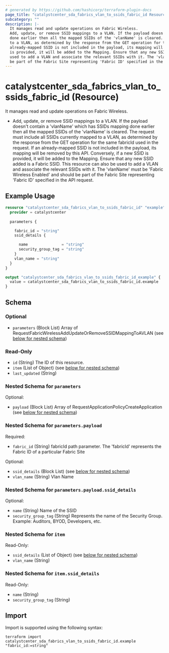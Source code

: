 ```yaml
---
# generated by https://github.com/hashicorp/terraform-plugin-docs
page_title: "catalystcenter_sda_fabrics_vlan_to_ssids_fabric_id Resource - terraform-provider-catalystcenter"
subcategory: ""
description: |-
  It manages read and update operations on Fabric Wireless.
  Add, update, or remove SSID mappings to a VLAN. If the payload doesn't contain a 'vlanName' which has SSIDs mapping
  done earlier then all the mapped SSIDs of the 'vlanName' is cleared. The request must include all SSIDs currently mapped
  to a VLAN, as determined by the response from the GET operation for the same fabricId used in the request. If an
  already-mapped SSID is not included in the payload, its mapping will be removed by this API. Conversely, if a new SSID
  is provided, it will be added to the Mapping. Ensure that any new SSID added is a Fabric SSID. This resource can also be
  used to add a VLAN and associate the relevant SSIDs with it. The 'vlanName' must be 'Fabric Wireless Enabled' and should
  be part of the Fabric Site representing 'Fabric ID' specified in the API request.
---
```


# catalystcenter_sda_fabrics_vlan_to_ssids_fabric_id (Resource)

It manages read and update operations on Fabric Wireless.

- Add, update, or remove SSID mappings to a VLAN. If the payload doesn't contain a 'vlanName' which has SSIDs mapping
done earlier then all the mapped SSIDs of the 'vlanName' is cleared. The request must include all SSIDs currently mapped
to a VLAN, as determined by the response from the GET operation for the same fabricId used in the request. If an
already-mapped SSID is not included in the payload, its mapping will be removed by this API. Conversely, if a new SSID
is provided, it will be added to the Mapping. Ensure that any new SSID added is a Fabric SSID. This resource can also be
used to add a VLAN and associate the relevant SSIDs with it. The 'vlanName' must be 'Fabric Wireless Enabled' and should
be part of the Fabric Site representing 'Fabric ID' specified in the API request.

## Example Usage

```terraform
resource "catalystcenter_sda_fabrics_vlan_to_ssids_fabric_id" "example" {
  provider = catalystcenter
 
  parameters {

    fabric_id = "string"
    ssid_details {

      name               = "string"
      security_group_tag = "string"
    }
    vlan_name = "string"
  }
}

output "catalystcenter_sda_fabrics_vlan_to_ssids_fabric_id_example" {
  value = catalystcenter_sda_fabrics_vlan_to_ssids_fabric_id.example
}
```

<!-- schema generated by tfplugindocs -->
## Schema

### Optional

- `parameters` (Block List) Array of RequestFabricWirelessAddUpdateOrRemoveSSIDMappingToAVLAN (see [below for nested schema](#nestedblock--parameters))

### Read-Only

- `id` (String) The ID of this resource.
- `item` (List of Object) (see [below for nested schema](#nestedatt--item))
- `last_updated` (String)

<a id="nestedblock--parameters"></a>
### Nested Schema for `parameters`

Optional:

- `payload` (Block List) Array of RequestApplicationPolicyCreateApplication (see [below for nested schema](#nestedblock--parameters--payload))

<a id="nestedblock--parameters--payload"></a>
### Nested Schema for `parameters.payload`

Required:

- `fabric_id` (String) fabricId path parameter. The 'fabricId' represents the Fabric ID of a particular Fabric Site

Optional:

- `ssid_details` (Block List) (see [below for nested schema](#nestedblock--parameters--payload--ssid_details))
- `vlan_name` (String) Vlan Name

<a id="nestedblock--parameters--payload--ssid_details"></a>
### Nested Schema for `parameters.payload.ssid_details`

Optional:

- `name` (String) Name of the SSID
- `security_group_tag` (String) Represents the name of the Security Group. Example: Auditors, BYOD, Developers, etc.




<a id="nestedatt--item"></a>
### Nested Schema for `item`

Read-Only:

- `ssid_details` (List of Object) (see [below for nested schema](#nestedobjatt--item--ssid_details))
- `vlan_name` (String)

<a id="nestedobjatt--item--ssid_details"></a>
### Nested Schema for `item.ssid_details`

Read-Only:

- `name` (String)
- `security_group_tag` (String)

## Import

Import is supported using the following syntax:

```shell
terraform import catalystcenter_sda_fabrics_vlan_to_ssids_fabric_id.example "fabric_id:=string"
```
